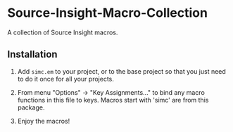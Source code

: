 Source-Insight-Macro-Collection
===============================

A collection of Source Insight macros.

## Installation

1. Add `simc.em` to your project, or to the base project so that you just need to do it once for all your projects.
                                                            
2. From menu "Options" -> "Key Assignments..." to bind any macro functions in this file to keys. Macros start with 'simc' are from this package.
                                                            
3. Enjoy the macros!
